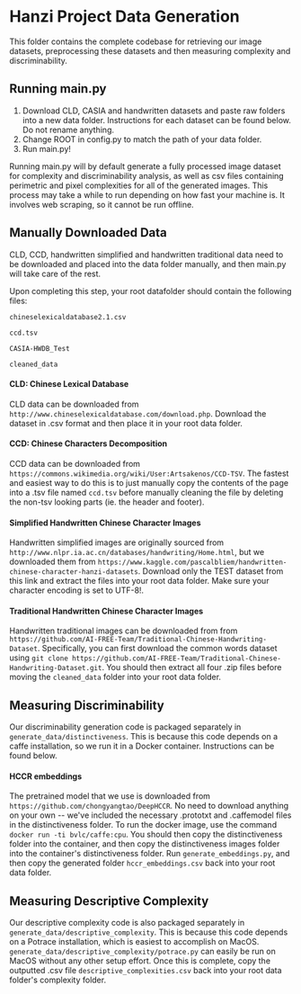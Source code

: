 # Hanzi Project Data Generation

This folder contains the complete codebase for retrieving our image datasets, preprocessing these datasets and then measuring complexity and discriminability. 

## Running main.py
1. Download CLD, CASIA and handwritten datasets and paste raw folders into a new data folder. Instructions for each dataset can be found below. Do not rename anything.
2. Change ROOT in config.py to match the path of your data folder.
3. Run main.py!

Running main.py will by default generate a fully processed image dataset for complexity and discriminability analysis, as well as csv files containing perimetric and pixel complexities for all of the generated images. This process may take a while to run depending on how fast your machine is. It involves web scraping, so it cannot be run offline.

## Manually Downloaded Data

CLD, CCD, handwritten simplified and handwritten traditional data need to be downloaded and placed into the data folder manually, and then main.py will take care of the rest.

Upon completing this step, your root datafolder should contain the following files:

    chineselexicaldatabase2.1.csv

    ccd.tsv

    CASIA-HWDB_Test

    cleaned_data

#### CLD: Chinese Lexical Database

CLD data can be downloaded from `http://www.chineselexicaldatabase.com/download.php`. Download the dataset in .csv format and then place it in your root data folder.

#### CCD: Chinese Characters Decomposition

CCD data can be downloaded from `https://commons.wikimedia.org/wiki/User:Artsakenos/CCD-TSV`. The fastest and easiest way to do this is to just manually copy the contents of the page into a .tsv file named `ccd.tsv` before manually cleaning the file by deleting the non-tsv looking parts (ie. the header and footer).

#### Simplified Handwritten Chinese Character Images

Handwritten simplified images are originally sourced from `http://www.nlpr.ia.ac.cn/databases/handwriting/Home.html`, but we downloaded them from `https://www.kaggle.com/pascalbliem/handwritten-chinese-character-hanzi-datasets`. Download only the TEST dataset from this link and extract the files into your root data folder. Make sure your character encoding is set to UTF-8!.

#### Traditional Handwritten Chinese Character Images

Handwritten traditional images can be downloaded from from `https://github.com/AI-FREE-Team/Traditional-Chinese-Handwriting-Dataset`. Specifically, you can first download the common words dataset using `git clone https://github.com/AI-FREE-Team/Traditional-Chinese-Handwriting-Dataset.git`. You should then extract all four .zip files before moving the `cleaned_data` folder into your root data folder.


## Measuring Discriminability

Our discriminability generation code is packaged separately in `generate_data/distinctiveness`. This is because this code depends on a caffe installation, so we run it in a Docker container. Instructions can be found below.

#### HCCR embeddings

The pretrained model that we use is downloaded from `https://github.com/chongyangtao/DeepHCCR`. No need to download anything on your own -- we've included the necessary .prototxt and .caffemodel files in the distinctiveness folder. To run the docker image, use the command `docker run -ti bvlc/caffe:cpu`. You should then copy the distinctiveness folder into the container, and then copy the distinctiveness images folder into the container's distinctiveness folder. Run `generate_embeddings.py`, and then copy the generated folder `hccr_embeddings.csv` back into your root data folder.

## Measuring Descriptive Complexity

Our descriptive complexity code is also packaged separately in `generate_data/descriptive_complexity`. This is because this code depends on a Potrace installation, which is easiest to accomplish on MacOS. `generate_data/descriptive_complexity/potrace.py` can easily be run on MacOS without any other setup effort. Once this is complete, copy the outputted .csv file `descriptive_complexities.csv` back into your root data folder's complexity folder.
